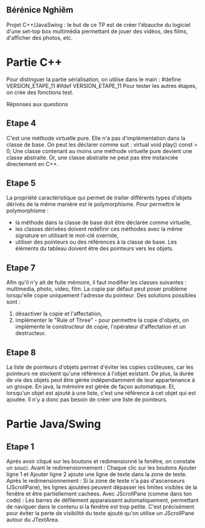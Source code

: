 ## Bérénice Nghiêm

Projet C++/JavaSwing :
le but de ce TP est de créer l'ébauche du logiciel d'une set-top box multimédia permettant de jouer des vidéos, des films, d'afficher des photos, etc.

# Partie C++

Pour distinguer la partie sérialisation, on utilise dans le main :
#define VERSION_ETAPE_11
#ifdef VERSION_ETAPE_11 
Pour tester les autres étapes, on crée des fonctions test.

Réponses aux questions
## Etape 4
C'est une méthode virtuelle pure. Elle n'a pas d'implémentation dans la classe de base.
On peut les déclarer comme suit :
virtual void play() const = 0;
Une classe contenant au moins une méthode virtuelle pure devient une classe abstraite. Or, une classe abstraite ne peut pas être instanciée directement en C++.

## Etape 5
La propriété caractéristique qui permet de traiter différents types d'objets dérivés de la même manière est le polymorphisme.
Pour permettre le polymorphisme :
- la méthode dans la classe de base doit être déclarée comme virtuelle,
- les classes dérivées doivent redéfinir ces méthodes avec la même signature en utilisant le mot-clé override,
- utiliser des pointeurs ou des références à la classe de base.
Les éléments du tableau doivent être des pointeurs vers les objets.

## Etape 7
Afin qu'il n'y ait de fuite mémoire, il faut modifier les classes suivantes : multimedia, photo, video, film.
La copie par défaut peut poser problème lorsqu'elle copie uniquement l'adresse du pointeur.
Des solutions possibles sont :
1) désactiver la copie et l'affectation,
2) implémenter le "Rule of Three" - pour permettre la copie d'objets, on implémente le constructeur de copie, l'opérateur d'affectation et un destructeur.

## Etape 8
La liste de pointeurs d'objets permet d'éviter les copies coûteuses, car les pointeurs ne stockent qu'une référence à l'objet existant. 
De plus, la durée de vie des objets peut être gérée indépendamment de leur appartenance à un groupe.
En java, la mémoire est gérée de façon automatique. Et, lorsqu'un objet est ajouté à une liste, c'est une référence à cet objet qui est ajoutée. 
Il n'y a donc pas besoin de créer une liste de pointeurs.


# Partie Java/Swing

## Etape 1
Après avoir cliqué sur les boutons et redimensionné la fenêtre, on constate un souci.
Avant le redimensionnement : Chaque clic sur les boutons Ajouter ligne 1 et Ajouter ligne 2 ajoute une ligne de texte dans la zone de texte.
Après le redimensionnement : Si la zone de texte n'a pas d'ascenseurs (JScrollPane), les lignes ajoutées peuvent dépasser les limites visibles de la fenêtre et être partiellement cachées.
Avec JScrollPane (comme dans ton code) : Les barres de défilement apparaissent automatiquement, permettant de naviguer dans le contenu si la fenêtre est trop petite.
C'est précisément pour éviter la perte de visibilité du texte ajouté qu'on utilise un JScrollPane autour du JTextArea.

